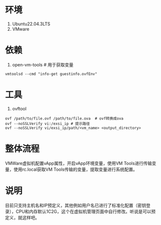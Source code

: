 # 环境
1. Ubuntu22.04.3LTS
2. VMware
   
# 依赖
1. open-vm-tools  # 用于获取变量
```
vmtoolsd --cmd "info-get guestinfo.ovfEnv"
```

# 工具
1. ovftool
```
ovf /path/to/file.ovf /path/to/file.ova  # ovf转换成ova
ovf --noSSLVerify vi:/exsi_ip # 提示路径
ovf --noSSLVerify vi/exsi_ip/path/<vm_name> <output_directory>
```

# 整体流程

VMWare虚拟机配置vApp属性，开启vApp环境变量，使用VM Tools进行传输变量，使用rc.local获取VM Tools传输的变量，提取变量进行系统配置。


# 说明
目前只支持主机名和IP预定义，其他例如用户名已进行了标准化配置（密钥登录），CPU和内存默认1C2G，这个在虚拟机管理页面中自行修改。听说是可以预定义，就这样吧。